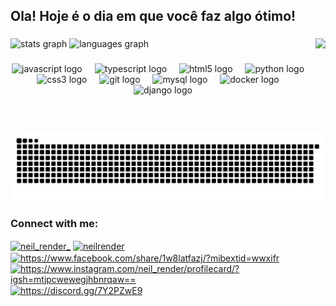 <h2 align="left"> Ola! Hoje é o dia em que você faz algo ótimo! </h2>
</p>

###

<div align="left">
  <img src="https://github-readme-stats.vercel.app/api?username=neil-render&hide_title=false&hide_rank=false&show_icons=true&include_all_commits=true&count_private=true&disable_animations=false&theme=dracula&locale=en&hide_border=false" height="150" alt="stats graph"  />
  <img src="https://github-readme-stats.vercel.app/api/top-langs?username=neil-render&locale=en&hide_title=false&layout=compact&card_width=320&langs_count=5&theme=dracula&hide_border=false" height="150" alt="languages graph"  />

  <img align="right" height="150" src="https://media3.giphy.com/media/v1.Y2lkPTc5MGI3NjExZXVvb2h0a25vMG16aGJ0dXFtamxncHg0NzJhZjJ1eWl0bmlqYXRxdCZlcD12MV9pbnRlcm5hbF9naWZfYnlfaWQmY3Q9Zw/78XCFBGOlS6keY1Bil/giphy.gif"  />
</p>

###

<div align="center">
  <img src="https://cdn.jsdelivr.net/gh/devicons/devicon/icons/javascript/javascript-original.svg" height="30" alt="javascript logo"  />
  <img width="12" />
  <img src="https://cdn.jsdelivr.net/gh/devicons/devicon/icons/typescript/typescript-original.svg" height="30" alt="typescript logo"  />
  <img width="12" />
  <img src="https://cdn.jsdelivr.net/gh/devicons/devicon/icons/html5/html5-original.svg" height="30" alt="html5 logo"  />
  <img width="12" />
  <img src="https://cdn.jsdelivr.net/gh/devicons/devicon/icons/python/python-original.svg" height="30" alt="python logo"  />
  <img width="12" />
  <img src="https://cdn.jsdelivr.net/gh/devicons/devicon/icons/css3/css3-original.svg" height="30" alt="css3 logo"  />
  <img width="12" />
  <img src="https://cdn.jsdelivr.net/gh/devicons/devicon/icons/git/git-original.svg" height="30" alt="git logo"  />
  <img width="12" />
  <img src="https://cdn.jsdelivr.net/gh/devicons/devicon/icons/mysql/mysql-original.svg" height="30" alt="mysql logo"  />
  <img width="12" />
  <img src="https://cdn.jsdelivr.net/gh/devicons/devicon/icons/docker/docker-original.svg" height="30" alt="docker logo"  />
  <img width="12" />
  <img src="https://cdn.jsdelivr.net/gh/devicons/devicon/icons/django/django-plain.svg" height="30" alt="django logo"  />
</div>

###


<br clear="both">

<img src="https://raw.githubusercontent.com/neil-render/neil-render/output/snake.svg" alt="Snake animation" />


###

<h3 align="left">Connect with me:</h3>
<p align="left">
<a href="https://twitter.com/neil_render_" target="blank"><img align="center" src="https://raw.githubusercontent.com/rahuldkjain/github-profile-readme-generator/master/src/images/icons/Social/twitter.svg" alt="neil_render_" height="30" width="40" /></a>
<a href="https://linkedin.com/in/neilrender" target="blank"><img align="center" src="https://raw.githubusercontent.com/rahuldkjain/github-profile-readme-generator/master/src/images/icons/Social/linked-in-alt.svg" alt="neilrender" height="30" width="40" /></a>
<a href="https://fb.com/https://www.facebook.com/share/1w8latfazj/?mibextid=wwxifr" target="blank"><img align="center" src="https://raw.githubusercontent.com/rahuldkjain/github-profile-readme-generator/master/src/images/icons/Social/facebook.svg" alt="https://www.facebook.com/share/1w8latfazj/?mibextid=wwxifr" height="30" width="40" /></a>
<a href="https://instagram.com/https://www.instagram.com/neil_render/profilecard/?igsh=mtjpcwewegjhbnrqaw==" target="blank"><img align="center" src="https://raw.githubusercontent.com/rahuldkjain/github-profile-readme-generator/master/src/images/icons/Social/instagram.svg" alt="https://www.instagram.com/neil_render/profilecard/?igsh=mtjpcwewegjhbnrqaw==" height="30" width="40" /></a>
<a href="https://discord.gg/https://discord.gg/7Y2PZwE9" target="blank"><img align="center" src="https://raw.githubusercontent.com/rahuldkjain/github-profile-readme-generator/master/src/images/icons/Social/discord.svg" alt="https://discord.gg/7Y2PZwE9" height="30" width="40" /></a>
</p>



